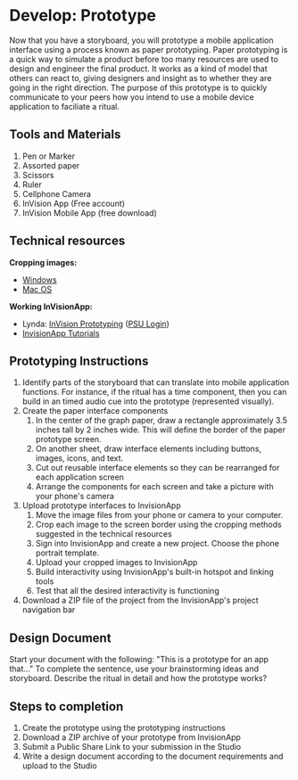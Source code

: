 # Develop: Prototype

Now that you have a storyboard, you will prototype a mobile application interface using a process known as paper prototyping. Paper prototyping is a quick way to simulate a product before too many resources are used to design and engineer the final product. It works as a kind of model that others can react to, giving designers and insight as to whether they are going in the right direction. The purpose of this prototype is to quickly communicate to your peers how you intend to use a mobile device application to faciliate a ritual.

## Tools and Materials

1. Pen or Marker
2. Assorted paper
3. Scissors
4. Ruler
5. Cellphone Camera
6. InVision App \(Free account\)
7. InVision Mobile App \(free download\)

## Technical resources

**Cropping images:**

* [Windows](http://www.tech-recipes.com/rx/56624/how-to-rotate-crop-photos-in-windows-10/)
* [Mac OS](http://osxdaily.com/2014/06/16/crop-image-mac-preview/)

**Working InVisionApp:**

* Lynda: [InVision Prototyping](https://www.lynda.com/Flinto-tutorials/Invision-prototyping/452520/493200-4.html) \([PSU Login](https://lynda.psu.edu)\)
* [InvisionApp Tutorials](https://projects.invisionapp.com/d/main#/learn)

## Prototyping Instructions

1. Identify parts of the storyboard that can translate into mobile application functions. For instance, if the ritual has a time component, then you can build in an timed audio cue into the prototype \(represented visually\).
2. Create the paper interface components
   1. In the center of the graph paper, draw a rectangle approximately 3.5 inches tall by 2 inches wide. This will define the border of the paper prototype screen.
   2. On another sheet, draw interface elements including buttons, images, icons, and text.
   3. Cut out reusable interface elements so they can be rearranged for each application screen
   4. Arrange the components for each screen and take a picture with your phone's camera
3. Upload prototype interfaces to InvisionApp
   1. Move the image files from your phone or camera to your computer.
   2. Crop each image to the screen border using the cropping methods suggested in the technical resources
   3. Sign into InvisionApp and create a new project. Choose the phone portrait template.
   4. Upload your cropped images to InvisionApp
   5. Build interactivity using InvisionApp's built-in hotspot and linking tools
   6. Test that all the desired interactivity is functioning
4. Download a ZIP file of the project from the InvisionApp's project navigation bar

## Design Document

Start your document with the following: "This is a prototype for an app that..." To complete the sentence, use your brainstorming ideas and storyboard. Describe the ritual in detail and how the prototype works?

## Steps to completion

1. Create the prototype using the prototyping instructions
2. Download a ZIP archive of your prototype from InvisionApp
3. Submit a Public Share Link to your submission in the Studio
4. Write a design document according to the document requirements and upload to the Studio 



